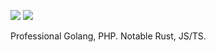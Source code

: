 ![](https://github-readme-stats.vercel.app/api?username=xerenahmed&show_icons=true&count_private=true)
![](https://github-readme-stats.vercel.app/api/top-langs/?username=xerenahmed&langs_count=4&layout=compact)

Professional Golang, PHP. Notable Rust, JS/TS.
